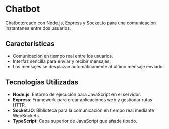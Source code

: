 # Chatbot 

Chatbotcreado con Node.js, Express y Socket.io para una comunicacion instantanea entre dos usuarios.

## Características
- Comunicación en tiempo real entre los usuarios.
- Interfaz sencilla para enviar y recibir mensajes.
- Los mensajes se desplazan automáticamente al último mensaje enviado.

## Tecnologías Utilizadas
- **Node.js**: Entorno de ejecución para JavaScript en el servidor.
- **Express**: Framework para crear aplicaciones web y gestionar rutas HTTP.
- **Socket.IO**: Biblioteca para la comunicación en tiempo real mediante WebSockets.
- **TypeScript**: Capa superior de JavaScript que añade tipado.
